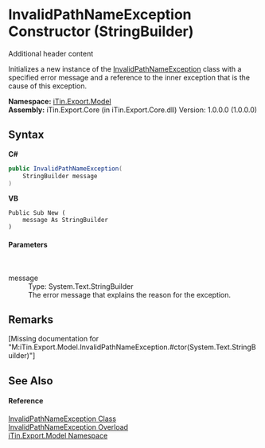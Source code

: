 # InvalidPathNameException Constructor (StringBuilder)
Additional header content 

Initializes a new instance of the <a href="T_iTin_Export_Model_InvalidPathNameException">InvalidPathNameException</a> class with a specified error message and a reference to the inner exception that is the cause of this exception.

**Namespace:**&nbsp;<a href="N_iTin_Export_Model">iTin.Export.Model</a><br />**Assembly:**&nbsp;iTin.Export.Core (in iTin.Export.Core.dll) Version: 1.0.0.0 (1.0.0.0)

## Syntax

**C#**<br />
``` C#
public InvalidPathNameException(
	StringBuilder message
)
```

**VB**<br />
``` VB
Public Sub New ( 
	message As StringBuilder
)
```


#### Parameters
&nbsp;<dl><dt>message</dt><dd>Type: System.Text.StringBuilder<br />The error message that explains the reason for the exception.</dd></dl>

## Remarks
\[Missing <remarks> documentation for "M:iTin.Export.Model.InvalidPathNameException.#ctor(System.Text.StringBuilder)"\]

## See Also


#### Reference
<a href="T_iTin_Export_Model_InvalidPathNameException">InvalidPathNameException Class</a><br /><a href="Overload_iTin_Export_Model_InvalidPathNameException__ctor">InvalidPathNameException Overload</a><br /><a href="N_iTin_Export_Model">iTin.Export.Model Namespace</a><br />